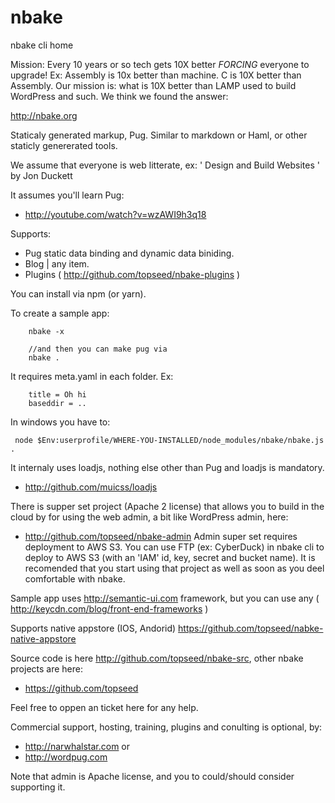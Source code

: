 # nbake
nbake cli home

Mission: Every 10 years or so tech gets 10X better *FORCING* everyone to upgrade! Ex: Assembly is 10x better
than machine. C is 10X better than Assembly. Our mission is: what is 10X better than LAMP used to build WordPress and such. We think we found the answer:

http://nbake.org

Staticaly generated markup, Pug.
Similar to markdown or Haml, or other staticly genererated tools.

We assume that everyone is web litterate, ex:
' Design and Build Websites ' by Jon Duckett

It assumes you'll learn Pug:

- http://youtube.com/watch?v=wzAWI9h3q18


Supports:
- Pug static data binding and dynamic data biniding.
- Blog | any item.
- Plugins ( http://github.com/topseed/nbake-plugins )

You can install via npm (or yarn).

To create a sample app:

		nbake -x

		//and then you can make pug via
		nbake .

It requires meta.yaml in each folder. Ex:

		title = Oh hi
		baseddir = ..


In windows you have to:

	 node $Env:userprofile/WHERE-YOU-INSTALLED/node_modules/nbake/nbake.js .


It internaly uses loadjs, nothing else other than Pug and loadjs is mandatory.

- http://github.com/muicss/loadjs


There is supper set project (Apache 2 license) that allows you to build in the cloud by for using the web admin, a bit like WordPress admin, here:
 - http://github.com/topseed/nbake-admin
Admin super set requires deployment to AWS S3.
You can use FTP (ex: CyberDuck) in nbake cli to deploy to AWS S3 (with an 'IAM' id, key, secret and bucket name). It is recomended that you start using that project as well as soon as you deel comfortable with nbake.


Sample app uses http://semantic-ui.com framework, but you can use any ( http://keycdn.com/blog/front-end-frameworks )


Supports native appstore (IOS, Andorid) https://github.com/topseed/nabke-native-appstore


Source code is here http://github.com/topseed/nbake-src, other nbake projects are here:
- https://github.com/topseed

Feel free to oppen an ticket here for any help.

Commercial support, hosting, training, plugins and conulting is optional, by:
- http://narwhalstar.com
or
- http://wordpug.com

Note that admin is Apache license, and you to could/should consider supporting it.